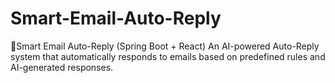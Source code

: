 # Smart-Email-Auto-Reply
📧Smart Email Auto-Reply (Spring Boot + React) An AI-powered Auto-Reply system that automatically responds to emails based on predefined rules and AI-generated responses.
